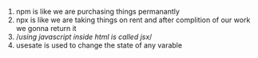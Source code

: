 1. npm is like we are purchasing things permanantly 
2. npx is like we are taking things on rent and after complition of our work we gonna return it
3. /*using javascript inside html is called jsx*/
4. usesate is used to change the state of any varable 

 